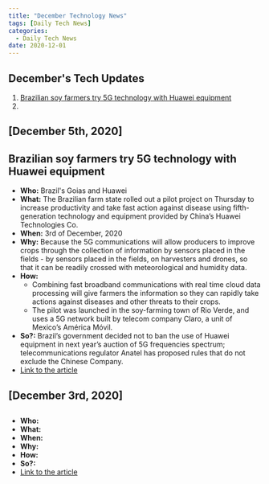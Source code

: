 ```yaml
---
title: "December Technology News"
tags: [Daily Tech News]
categories:
  - Daily Tech News
date: 2020-12-01
---
```


## **December's Tech Updates**
1. [Brazilian soy farmers try 5G technology with Huawei equipment](#brazilian-soy-farmers-try-5g-technology-with-huawei-equipment)  
2.


## [December 5th, 2020]

##  Brazilian soy farmers try 5G technology with Huawei equipment
- **Who:**  Brazil's Goias and Huawei
- **What:**  The Brazilian farm state rolled out a pilot project on Thursday to increase productivity and take fast action against disease using fifth-generation technology and equipment provided by China’s Huawei Technologies Co.
- **When:**  3rd of December, 2020
- **Why:**  Because the 5G communications will allow producers to improve crops through the collection of information by sensors placed in the fields - by sensors placed in the fields, on harvesters and drones, so that it can be readily crossed with meteorological and humidity data.
- **How:**  
  - Combining fast broadband communications with real time cloud data processing will give farmers the information so they can rapidly take actions against diseases and other threats to their crops.
  - The pilot was launched in the soy-farming town of Rio Verde, and uses a 5G network built by telecom company Claro, a unit of Mexico’s América Móvil.
- **So?:**  Brazil’s government decided not to ban the use of Huawei equipment in next year’s auction of 5G frequencies spectrum; telecommunications regulator Anatel has proposed rules that do not exclude the Chinese Company.
- [Link to the article](https://www.reuters.com/article/us-brazil-5g/brazilian-soy-farmers-try-5g-technology-with-huawei-equipment-idUSKBN28D3AJ)



## [December 3rd, 2020]

##  
- **Who:**  
- **What:**  
- **When:**  
- **Why:**  
- **How:**  
- **So?:**  
- [Link to the article]()
